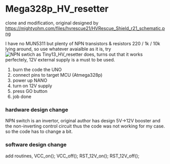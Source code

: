 # Mega328p_HV_resetter
clone and modification, original designed by https://mightyohm.com/files/hvrescue21/HVRescue_Shield_r21_schematic.png  

I have no MUN5311 but plenty of NPN transistors & resistors 220 / 1k / 10k lying around, so use whatever avaialble as it is, try ![NPN swtich as Tiny13_HV_resetter](https://github.com/xiaolaba/Tiny13_HV_resetter/blob/master/Version2_boost12V/5V_12V_power_supply.1.jpg) does, turns out that it works perfectely, 12V external supply is a must to be used.

1. burn the code the UNO   
2. connect pins to target MCU (Atmega328p)  
3. power up NANO    
4. turn on 12V supply  
5. press GO button
6. job done

### hardware design change  
NPN switch is an invertor, original author has design 5V->12V booster and the non-inverting control circuit thus the code was not working for my case. so the code has to change a bit.  

### software design change  
add routines,
VCC_on();
VCC_off();
RST_12V_on();
RST_12V_off();
